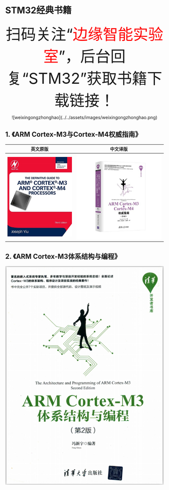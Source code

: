 # STM32经典书籍

<center><font size="10pt">扫码关注“<font color=red>边缘智能实验室</font>”，后台回复“STM32”获取书籍下载链接！</font></center>

<center><p>![weixingongzhonghao](../../assets/images/weixingongzhonghao.png)</p></center>


## 1. 《ARM Cortex-M3与Cortex-M4权威指南》

|英文原版|中文译版|
|-------|-------|
|![](../../assets\images\STM32\book\the_definitive_guide_to_cortex_m3_m4.jpg)|![](../../assets\images\STM32\book\the_definitive_guide_to_cortex_m3_m4_zh.jpg)|

## 2. 《ARM Cortex-M3体系结构与编程》

![](../../assets\images\STM32\book\arm_cortex_m3_structure_app.png)
